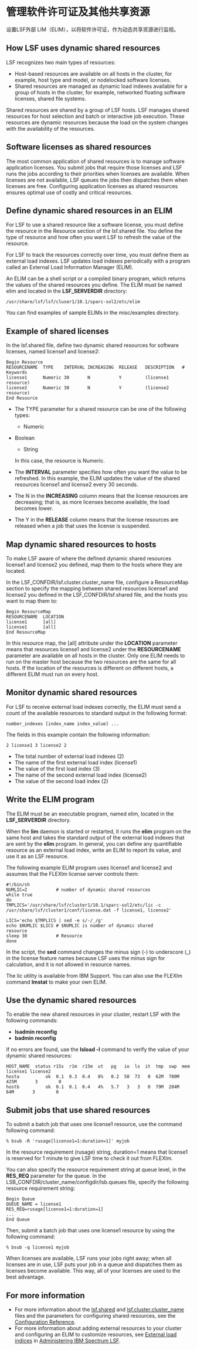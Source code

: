 # 管理软件许可证及其他共享资源

设置LSF外部 LIM（ELIM），以将软件许可证，作为动态共享资源进行监视。

## How LSF uses dynamic shared resources

LSF recognizes two main types of resources:

- Host-based resources are available on all hosts in the cluster, for example, host type and model, or nodelocked software licenses.
- Shared resources are managed as dynamic load indexes available for a group of hosts in the cluster, for example, networked floating software licenses, shared file systems.

Shared resources are shared by a group of LSF hosts. LSF manages shared resources for host selection and batch or interactive job execution. These resources are dynamic resources because the load on the system changes with the availability of the resources.

## Software licenses as shared resources

The most common application of shared resources is to manage software application licenses. You submit jobs that require those licenses and LSF runs the jobs according to their priorities when licenses are available. When licenses are not available, LSF queues the jobs then dispatches them when licenses are free. Configuring application licenses as shared resources ensures optimal use of costly and critical resources.

## Define dynamic shared resources in an ELIM

For LSF to use a shared resource like a software license, you must define the resource in the Resource section of the lsf.shared file. You define the type of resource and how often you want LSF to refresh the value of the resource.

For LSF to track the resources correctly over time, you must define them as external load indexes. LSF updates load indexes periodically with a program called an External Load Information Manager (ELIM).

An ELIM can be a shell script or a compiled binary program, which returns the values of the shared resources you define. The ELIM must be named elim and located in the **LSF_SERVERDIR** directory:

```
/usr/share/lsf/lsf/cluser1/10.1/sparc-sol2/etc/elim
```

You can find examples of sample ELIMs in the misc/examples directory.

## Example of shared licenses

In the lsf.shared file, define two dynamic shared resources for software licenses, named license1 and license2:

```
Begin Resource
RESOURCENAME  TYPE    INTERVAL INCREASING  RELEASE   DESCRIPTION   # Keywords
license1      Numeric 30       N           Y         (license1 resource)
license2      Numeric 30       N           Y         (license2 resource)
End Resource
```

- The TYPE parameter for a shared resource can be one of the following types:

  - Numeric
- Boolean
  - String

  In this case, the resource is Numeric.

- The **INTERVAL** parameter specifies how often you want the value to be refreshed. In this example, the ELIM updates the value of the shared resources license1 and license2 every 30 seconds.

- The N in the **INCREASING** column means that the license resources are decreasing; that is, as more licenses become available, the load becomes lower.

- The Y in the **RELEASE** column means that the license resources are released when a job that uses the license is suspended.

## Map dynamic shared resources to hosts

To make LSF aware of where the defined dynamic shared resources license1 and license2 you defined, map them to the hosts where they are located.

In the LSF_CONFDIR/lsf.cluster.cluster_name file, configure a ResourceMap section to specify the mapping between shared resources license1 and license2 you defined in the LSF_CONFDIR/lsf.shared file, and the hosts you want to map them to:

```
Begin ResourceMap
RESOURCENAME  LOCATION
license1      [all]
license1      [all]
End ResourceMap
```

In this resource map, the [all] attribute under the **LOCATION** parameter means that resources license1 and license2 under the **RESOURCENAME** parameter are available on all hosts in the cluster. Only one ELIM needs to run on the master host because the two resources are the same for all hosts. If the location of the resources is different on different hosts, a different ELIM must run on every host.

## Monitor dynamic shared resources

For LSF to receive external load indexes correctly, the ELIM must send a count of the available resources to standard output in the following format:

```
number_indexes [index_name index_value] ...
```

The fields in this example contain the following information:

```
2 license1 3 license2 2
```

- The total number of external load indexes (2)
- The name of the first external load index (license1)
- The value of the first load index (3)
- The name of the second external load index (license2)
- The value of the second load index (2)

## Write the ELIM program

The ELIM must be an executable program, named elim, located in the **LSF_SERVERDIR** directory.

When the **lim** daemon is started or restarted, it runs the **elim** program on the same host and takes the standard output of the external load indexes that are sent by the **elim** program. In general, you can define any quantifiable resource as an external load index, write an ELIM to report its value, and use it as an LSF resource.

The following example ELIM program uses license1 and license2 and assumes that the FLEXlm license server controls them:

```
#!/bin/sh 
NUMLIC=2           # number of dynamic shared resources
while true
do
TMPLICS='/usr/share/lsf/cluster1/10.1/sparc-sol2/etc/lic -c 
/usr/share/lsf/cluster1/conf/license.dat -f license1, license2'

LICS='echo $TMPLICS | sed -e s/-/_/g'
echo $NUMLIC $LICS # $NUMLIC is number of dynamic shared 
resource
sleep 30           # Resource
done
```

In the script, the **sed** command changes the minus sign (-) to underscore (_) in the license feature names because LSF uses the minus sign for calculation, and it is not allowed in resource names.

The lic utility is available from IBM Support. You can also use the FLEXlm command **lmstat** to make your own ELIM.

## Use the dynamic shared resources

To enable the new shared resources in your cluster, restart LSF with the following commands:

- **lsadmin reconfig**
- **badmin reconfig**

If no errors are found, use the **lsload -l** command to verify the value of your dynamic shared resources:

```
HOST_NAME  status r15s  r1m  r15m  ut   pg   io  ls  it  tmp  swp  mem license1 license2
hosta          ok  0.1  0.3  0.4   8%   0.2  50  73   0  62M  700M 425M       3        0 
hostb          ok  0.1  0.1  0.4   4%   5.7   3   3   0  79M  204M  64M       3        0 
```

## Submit jobs that use shared resources

To submit a batch job that uses one license1 resource, use the command following command:

```
% bsub -R 'rusage[license1=1:duration=1]' myjob
```

In the resource requirement (rusage) string, duration=1 means that license1 is reserved for 1 minute to give LSF time to check it out from FLEXlm.

You can also specify the resource requirement string at queue level, in the **RES_REQ** parameter for the queue. In the LSB_CONFDIR/cluster_name/configdir/lsb.queues file, specify the following resource requirement string:

```
Begin Queue
QUEUE_NAME = license1
RES_REQ=rusage[license1=1:duration=1]
...
End Queue
```

Then, submit a batch job that uses one license1 resource by using the following command:

```
% bsub -q license1 myjob
```

When licenses are available, LSF runs your jobs right away; when all licenses are in use, LSF puts your job in a queue and dispatches them as licenses become available. This way, all of your licenses are used to the best advantage.

## For more information

- For more information about the [lsf.shared](https://www.ibm.com/support/knowledgecenter/SSWRJV_10.1.0/lsf_config_ref/lsf.shared.5.html?view=kc) and [lsf.cluster.cluster_name](https://www.ibm.com/support/knowledgecenter/SSWRJV_10.1.0/lsf_config_ref/lsf.cluster.5.html?view=kc) files and the parameters for configuring shared resources, see the [Configuration Reference](https://www.ibm.com/support/knowledgecenter/SSWRJV_10.1.0/lsf_welcome/lsf_kc_config_ref.html?view=kc).
- For more information about adding external resources to your cluster and configuring an ELIM to customize resources, see [External load indices](https://www.ibm.com/support/knowledgecenter/SSWRJV_10.1.0/lsf_admin/load_indices_external.html?view=kc) in [Administering IBM Spectrum LSF](https://www.ibm.com/support/knowledgecenter/SSWRJV_10.1.0/lsf_welcome/lsf_kc_managing.html?view=kc).